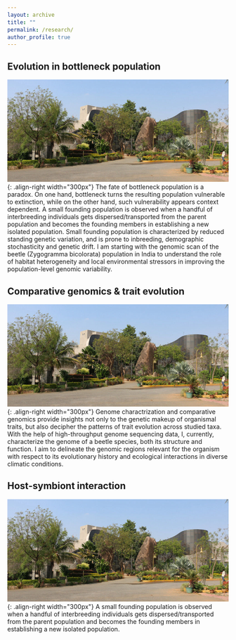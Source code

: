 ```yaml
---
layout: archive
title: ""
permalink: /research/
author_profile: true
---
```


Evolution in bottleneck population
------
![Lacones image](/images/lacones.jpg){: .align-right width="300px"}
The fate of bottleneck population is a paradox. On one hand, bottleneck turns the resulting population vulnerable to extinction, while on the other hand, such vulnerability appears context dependent. A small founding population is observed when a handful of interbreeding individuals gets dispersed/transported from the parent population and becomes the founding members in establishing a new isolated population.
Small founding population is characterized by reduced standing genetic variation, and is prone to inbreeding, demographic stochasticity and genetic drift.
I am starting with the genomic scan of the beetle (Zygogramma bicolorata) population in India to understand the role of habitat heterogeneity and local environmental stressors in improving the population-level genomic variability.


Comparative genomics & trait evolution
------
![Lacones image](/images/lacones.jpg){: .align-right width="300px"}
Genome charactrization and comparative genomics provide insights not only to the genetic makeup of organismal traits, but also decipher the patterns of trait evolution across studied taxa. With the help of high-throughput genome sequencing data, I, currently, characterize the genome of a beetle species, both its structure and function. I aim to delineate the genomic regions relevant for the organism with respect to its evolutionary history and ecological interactions in diverse climatic conditions.


Host-symbiont interaction
------
![Lacones image](/images/lacones.jpg){: .align-right width="300px"}
A small founding population is observed when a handful of interbreeding individuals gets dispersed/transported from the parent population and becomes the founding members in establishing a new isolated population.
